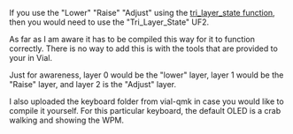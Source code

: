 If you use the "Lower" "Raise" "Adjust" using the [tri_layer_state function](https://docs.splitkb.com/hc/en-us/articles/360018614379-Using-tri-state-layers), then you would need to use the "Tri_Layer_State" UF2. 

As far as I am aware it has to be compiled this way for it to function correctly. There is no way to add this is with the tools that are provided to your in Vial.

Just for awareness, layer 0 would be the "lower" layer, layer 1 would be the "Raise" layer, and layer 2 is the "Adjust" layer.

I also uploaded the keyboard folder from vial-qmk in case you would like to compile it yourself. For this particular keyboard, the default OLED is a crab walking and showing the WPM.